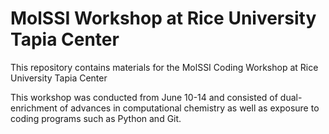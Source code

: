 # MolSSI Workshop at Rice University Tapia Center

This repository contains materials for the MolSSI Coding Workshop at Rice University Tapia Center

This workshop was conducted from June 10-14 and consisted of dual-enrichment of advances in computational chemistry as well as exposure to coding programs such as Python and Git.
